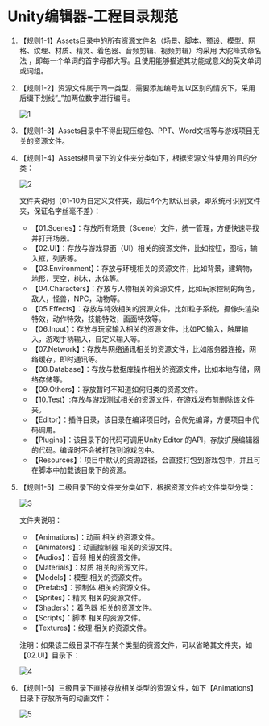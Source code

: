 # Unity编辑器-工程目录规范

1. 【规则1-1】Assets目录中的所有资源文件名（场景、脚本、预设、模型、网格、纹理、材质、精灵、着色器、音频剪辑、视频剪辑）均采用 大驼峰式命名法 ，即每一个单词的首字母都大写。且使用能够描述其功能或意义的英文单词或词组。

2. 【规则1-2】资源文件属于同一类型，需要添加编号加以区别的情况下，采用后缀下划线”_”加两位数字进行编号。

    ![1](\../Image/Unity编辑器-工程目录规范/1.png)

3. 【规则1-3】Assets目录中不得出现压缩包、PPT、Word文档等与游戏项目无关的资源文件。

4. 【规则1-4】Assets根目录下的文件夹分类如下，根据资源文件使用的目的分类：

    ![2](\../Image/Unity编辑器-工程目录规范/2.png)

    文件夹说明（01-10为自定义文件夹，最后4个为默认目录，即系统可识别文件夹，保证名字丝毫不差）：
    - 【01.Scenes】：存放所有场景（Scene）文件，统一管理，方便快速寻找并打开场景。
    - 【02.UI】：存放与游戏界面（UI）相关的资源文件，比如按钮，图标，输入框，列表等。
    - 【03.Environment】：存放与环境相关的资源文件，比如背景，建筑物，地形，天空，树木，水体等。
    - 【04.Characters】：存放与人物相关的资源文件，比如玩家控制的角色，敌人，怪兽，NPC，动物等。
    - 【05.Effects】：存放与特效相关的资源文件，比如粒子系统，摄像头渲染特效，动作特效，技能特效，画面特效等。
    - 【06.Input】：存放与玩家输入相关的资源文件，比如PC输入，触屏输入，游戏手柄输入，自定义输入等。
    - 【07.Network】：存放与网络通讯相关的资源文件，比如服务器连接，网络缓存，即时通讯等。
    - 【08.Database】：存放与数据库操作相关的资源文件，比如本地存储，网络存储等。
    - 【09.Others】：存放暂时不知道如何归类的资源文件。
    - 【10.Test】:存放与游戏测试相关的资源文件，在游戏发布前删除该文件夹。
    - 【Editor】：插件目录，该目录在编译项目时，会优先编译，方便项目中代码调用。
    - 【Plugins】：该目录下的代码可调用Unity Editor 的API，存放扩展编辑器的代码。编译时不会被打包到游戏包中。
    - 【Resources】：项目中默认的资源路径，会直接打包到游戏包中，并且可在脚本中加载该目录下的资源。

5. 【规则1-5】二级目录下的文件夹分类如下，根据资源文件的文件类型分类：

    ![3](\../Image/Unity编辑器-工程目录规范/3.png)

    文件夹说明：

    - 【Animations】：动画 相关的资源文件。
    - 【Animators】：动画控制器 相关的资源文件。
    - 【Audios】：音频 相关的资源文件。
    - 【Materials】：材质 相关的资源文件。
    - 【Models】：模型 相关的资源文件。
    - 【Prefabs】：预制体 相关的资源文件。
    - 【Sprites】：精灵 相关的资源文件。
    - 【Shaders】：着色器 相关的资源文件。
    - 【Scripts】：脚本 相关的资源文件。
    - 【Textures】：纹理 相关的资源文件。

    注明：如果该二级目录不存在某个类型的资源文件，可以省略其文件夹，如【02.UI】目录下：
    
    ![4](\../Image/Unity编辑器-工程目录规范/4.png)

6. 【规则1-6】三级目录下直接存放相关类型的资源文件，如下【Animations】目录下存放所有的动画文件：

   ![5](\../Image/Unity编辑器-工程目录规范/5.png)
